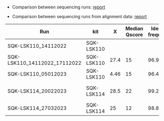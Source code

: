 
- Comparison between sequencing runs: [report](https://raw.githack.com/ziphra/long_reads/main/compare/NanoComp-report.html) 


- Comparison between sequencing runs from alignment data: [report](https://raw.githack.com/ziphra/long_reads/main/compare/NanoComp-report-bam.html)  



| Run                          | kit        | X    | Median Qscore | Identity frequency | mutation    | identified | benchmark exome | comments                                | sample       |
|------------------------------|------------|------|---------------|--------------------|-------------|------------|-----------------|-----------------------------------------|--------------|
| SQK-LSK110_14112022          | SQK-LSK110 |      |               |                    |             |            |                 | bad flowcell?                           | 6622CY001026 |
| SQK-LSK110_14112022_17112022 | SQK-LSK110 | 27.4 | 15            | 96.9               | SNP         | no         |                 | 2 runs combined                         | 6622CY001026 |
| SQK-LSK110_05012023          | SQK-LSK110 | 4.46 | 15            | 96.4               |             |            |                 |                                         | 6622CY001205 |
| SQK-LSK114_20022023          | SQK-LSK114 | 28.5 | 22            | 99.2               | CNV (10 Mb) | no         |                 | best run. chr15:22652330-32833659(hg19) | 6622CY001205 |
| SQK-LSK114_27032023          | SQK-LSK114 | 25   | 12            | 98.8               |             |            |                 | too much sequencing buffer.             | 6622CY001478 |